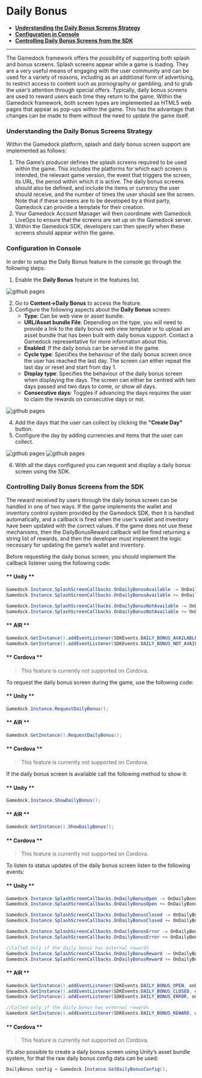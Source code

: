 # Daily Bonus

* **[Understanding the Daily Bonus Screens Strategy](#understanding-the-daily-bonus-screens-strategy)**
* **[Configuration in Console](#configuration-in-console)**
* **[Controlling Daily Bonus Screens from the SDK](#controlling-daily-bonus-screens-from-the-sdk)**

---

The Gamedock framework offers the possibility of supporting both splash and bonus screens. Splash screens appear while a game is loading. They are a very useful means of engaging with the user community and can be used for a variety of reasons, including as an additional form of advertising, to restrict access to content such as pornography or gambling, and to grab the user’s attention through special offers. Typically, daily bonus screens are used to reward users each time they return to the game. Within the Gamedock framework, both screen types are implemented as HTML5 web pages that appear as pop-ups within the game. This has the advantage that changes can be made to them without the need to update the game itself.

### Understanding the Daily Bonus Screens Strategy

Within the Gamedock platform, splash and daily bonus screen support are implemented as follows:
1. The Game’s producer defines the splash screens required to be used within the game. This includes the platforms for which each screen is intended, the relevant game version, the event that triggers the screen, its URL, the period within which it is active. The daily bonus screens should also be defined, and include the items or currency the user should receive, and the number of times the user should see the screen. Note that if these screens are to be developed by a third party, Gamedock can provide a template for their creation.
1. Your Gamedock Account Manager will then coordinate with Gamedock LiveOps to ensure that the screens are set up on the Gamedock server.
1. Within the Gamedock SDK, developers can then specify when these screens should appear within the game.

### Configuration in Console

In order to setup the Daily Bonus feature in the console go through the following steps:

<!-- panels:start -->

<!-- div:left-panel -->
1. Enable the **Daily Bonus** feature in the features list.

<!-- div:right-panel -->
![github pages](_images/DailyBonus1.png)

<!-- div:left-panel -->
2. Go to **Content->Daily Bonus** to access the feature.
3. Configure the following aspects about the **Daily Bonus** screen:
    * **Type**: Can be web view or asset bundle.
    * **URL/Asset bundle File**: Depending on the type, you will need to provide a link to the daily bonus web view template or to upload an asset bundle that has been built with daily bonus support. Contact a Gamedock representative for more information about this.
    * **Enabled**: If the daily bonus can be served in the game.
    * **Cycle type**: Specifies the behaviour of the daily bonus screen once the user has reached the last day. The screen can either repeat the last day or reset and start from day 1.
    * **Display type**: Specifies the behaviour of the daily bonus screen when displaying the days. The screen can either be centred with two days passed and two days to come, or show all days.
    * **Consecutive days**: Toggles if advancing the days requires the user to claim the rewards on consecutive days or not.

<!-- div:right-panel -->
![github pages](_images/DailyBonus2.png)

<!-- div:left-panel -->
4. Add the days that the user can collect by clicking the **"Create Day"** button.
5. Configure the day by adding currencies and items that the user can collect.

<!-- div:right-panel -->
![github pages](_images/DailyBonus3.png)
![github pages](_images/DailyBonus4.png)

<!-- panels:end -->

6. With all the days configured you can request and display a daily bonus screen using the SDK.

### Controlling Daily Bonus Screens from the SDK

The reward received by users through the daily bonus screen can be handled in one of two ways. If the game implements the wallet and inventory control system provided by the Gamedock SDK, then it is handled automatically, and a callback is fired when the user’s wallet and inventory have been updated with the correct values. If the game does not use these mechanisms, then the DailyBonusReward callback will be fired returning a string list of rewards, and then the developer must implement the logic necessary for updating the game’s wallet and inventory.

Before requesting the daily bonus screen, you should implement the callback listener using the following code:

<!-- tabs:start -->

#### ** Unity **

~~~csharp
Gamedock.Instance.SplashScreenCallbacks.OnDailyBonusAvailable -= OnDailyBonusAvailable;
Gamedock.Instance.SplashScreenCallbacks.OnDailyBonusAvailable += OnDailyBonusAvailable;

Gamedock.Instance.SplashScreenCallbacks.OnDailyBonusNotAvailable -= OnDailyBonusNotAvailable;
Gamedock.Instance.SplashScreenCallbacks.OnDailyBonusNotAvailable += OnDailyBonusNotAvailable;
~~~

#### ** AIR **

~~~actionscript
Gamedock.GetInstance().addEventListener(SDKEvents.DAILY_BONUS_AVAILABLE, onDailyBonusAvailableEvent);
Gamedock.GetInstance().addEventListener(SDKEvents.DAILY_BONUS_NOT_AVAILABLE, onDailyBonusNotAvailableEvent);
~~~

#### ** Cordova **

> This feature is currently not supported on Cordova.

<!-- tabs:end -->

To request the daily bonus screen during the game, use the following code:

<!-- tabs:start -->

#### ** Unity **

~~~csharp
Gamedock.Instance.RequestDailyBonus();
~~~

#### ** AIR **

~~~actionscript
Gamedock.GetInstance().RequestDailyBonus();
~~~

#### ** Cordova **

> This feature is currently not supported on Cordova.

<!-- tabs:end -->

If the daily bonus screen is available call the following method to show it:

<!-- tabs:start -->

#### ** Unity **

~~~csharp
Gamedock.Instance.ShowDailyBonus();
~~~

#### ** AIR **

~~~actionscript
Gamedock.GetInstance().ShowDailyBonus();
~~~

#### ** Cordova **

> This feature is currently not supported on Cordova.

<!-- tabs:end -->

To listen to status updates of the daily bonus screen listen to the following events:

<!-- tabs:start -->

#### ** Unity **

~~~csharp
Gamedock.Instance.SplashScreenCallbacks.OnDailyBonusOpen -= OnDailyBonusOpen;
Gamedock.Instance.SplashScreenCallbacks.OnDailyBonusOpen += OnDailyBonusOpen;

Gamedock.Instance.SplashScreenCallbacks.OnDailyBonusClosed -= OnDailyBonusClosed;
Gamedock.Instance.SplashScreenCallbacks.OnDailyBonusClosed += OnDailyBonusClosed;

Gamedock.Instance.SplashScreenCallbacks.OnDailyBonusError -= OnDailyBonusError;
Gamedock.Instance.SplashScreenCallbacks.OnDailyBonusError += OnDailyBonusError;

//Called only if the daily bonus has external rewards
Gamedock.Instance.SplashScreenCallbacks.OnDailyBonusReward -= OnDailyBonusReward;
Gamedock.Instance.SplashScreenCallbacks.OnDailyBonusReward += OnDailyBonusReward;
~~~

#### ** AIR **

~~~actionscript
Gamedock.GetInstance().addEventListener(SDKEvents.DAILY_BONUS_OPEN, onDailyBonusOpenEvent);			
Gamedock.GetInstance().addEventListener(SDKEvents.DAILY_BONUS_CLOSED, onDailyBonusClosedEvent);
Gamedock.GetInstance().addEventListener(SDKEvents.DAILY_BONUS_ERROR, onDailyBonusErrorEvent);

//Called only if the daily bonus has external rewards
Gamedock.GetInstance().addEventListener(SDKEvents.DAILY_BONUS_REWARD, onDailyBonusRewardEvent);
~~~

#### ** Cordova **

> This feature is currently not supported on Cordova.

<!-- tabs:end -->

It’s also possible to create a daily bonus screen using Unity’s asset bundle system, for that the raw daily bonus config data can be used:

~~~csharp
DailyBonus config = Gamedock.Instance.GetDailyBonusConfig();
~~~
